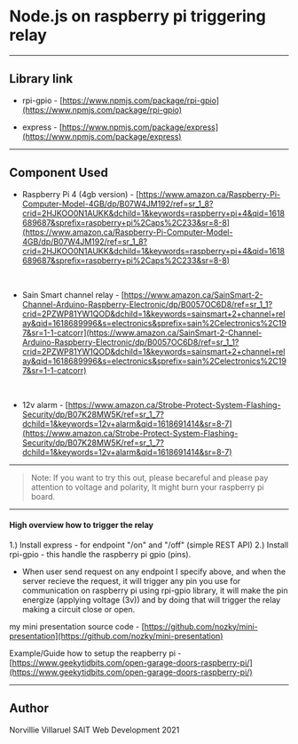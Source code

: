 # Node.js on raspberry pi triggering relay
---

## Library link
- rpi-gpio - [https://www.npmjs.com/package/rpi-gpio](https://www.npmjs.com/package/rpi-gpio)

- express - [https://www.npmjs.com/package/express](https://www.npmjs.com/package/express)

---
## Component Used
- Raspberry Pi 4 (4gb version) - [https://www.amazon.ca/Raspberry-Pi-Computer-Model-4GB/dp/B07W4JM192/ref=sr_1_8?crid=2HJKOO0N1AUKK&dchild=1&keywords=raspberry+pi+4&qid=1618689687&sprefix=raspberry+pi%2Caps%2C233&sr=8-8](https://www.amazon.ca/Raspberry-Pi-Computer-Model-4GB/dp/B07W4JM192/ref=sr_1_8?crid=2HJKOO0N1AUKK&dchild=1&keywords=raspberry+pi+4&qid=1618689687&sprefix=raspberry+pi%2Caps%2C233&sr=8-8)
<br>

- Sain Smart  channel relay - [https://www.amazon.ca/SainSmart-2-Channel-Arduino-Raspberry-Electronic/dp/B0057OC6D8/ref=sr_1_1?crid=2PZWP81YW1QOD&dchild=1&keywords=sainsmart+2+channel+relay&qid=1618689996&s=electronics&sprefix=sain%2Celectronics%2C197&sr=1-1-catcorr](https://www.amazon.ca/SainSmart-2-Channel-Arduino-Raspberry-Electronic/dp/B0057OC6D8/ref=sr_1_1?crid=2PZWP81YW1QOD&dchild=1&keywords=sainsmart+2+channel+relay&qid=1618689996&s=electronics&sprefix=sain%2Celectronics%2C197&sr=1-1-catcorr)
<br>

- 12v alarm - [https://www.amazon.ca/Strobe-Protect-System-Flashing-Security/dp/B07K28MW5K/ref=sr_1_7?dchild=1&keywords=12v+alarm&qid=1618691414&sr=8-7](https://www.amazon.ca/Strobe-Protect-System-Flashing-Security/dp/B07K28MW5K/ref=sr_1_7?dchild=1&keywords=12v+alarm&qid=1618691414&sr=8-7)

---
>Note: If you want to try this out, please becareful and please pay attention to voltage and polarity, It might burn your raspberry pi board. 


---
#### High overview how to trigger the relay
1.) Install express - for endpoint "/on" and "/off" (simple REST API)
2.) Install rpi-gpio - this handle the raspberry pi gpio (pins).
- When user send request on any endpoint I specify above, and when the server recieve the request, it will trigger any pin you use for communication on raspberry pi using rpi-gpio library, it will make the pin energize (applying voltage (3v)) and by doing that will trigger the relay making a circuit close or open.  

my mini presentation source code - [https://github.com/nozky/mini-presentation](https://github.com/nozky/mini-presentation)

Example/Guide how to setup the reapberry pi - [https://www.geekytidbits.com/open-garage-doors-raspberry-pi/](https://www.geekytidbits.com/open-garage-doors-raspberry-pi/) 

---
## Author
Norvillie Villaruel
SAIT Web Development 2021